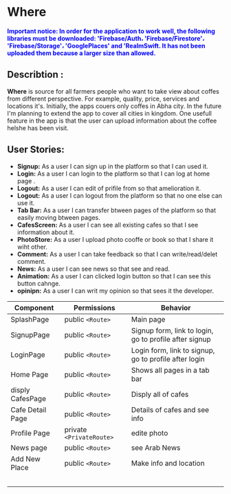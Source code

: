 # Where
<span style="color: blue"> **Important notice:
In order for the application to work well, the following libraries must be downloaded:
'Firebase/Auth،
'Firebase/Firestore'،
'Firebase/Storage'،
'GooglePlaces' and
'RealmSwift.
It has not been uploaded them because a larger size than allowed.**</span>


## Describtion :
**Where** is source for all farmers people who want to take view about coffes from different perspective. For example, quality, price, services and locations it's.
Initially, the apps couers only coffes in Abha city. In the future I'm planning to extend the app to cover all cities in kingdom.
One usefull feature in the app is that the user can upload information about the coffee helshe has been visit.

## User Stories: 

- **Signup:** As a user I can sign up in the platform so that I can used it.
- **Login:** As a user I can login to the platform so that I can log at home page .
- **Logout:** As a user I can edit of prifile from so that amelioration it.
- **Logout:** As a user I can logout from the platform so that no one else can use it.
- **Tab Bar:** As a user I can transfer btween pages of the platform so that easily moving btween pages.
- **CafesScreen:** As a user I can see all existing cafes so that I see information about it.
- **PhotoStore:** As a user I upload photo cooffe or book so that I share it wiht other.
- **Comment:** As a user I can take feedback so that I can write/read/delet comment.
- **News:** As a user I can see news so that see and read.
- **Animation:** As a user I can clicked login button so that I can see this button cahnge.
- **opinipn:** As a user I can writ my opinion so that sees it the developer.


| Component            | Permissions                | Behavior                                                     |
| -------------------- | -------------------------- | ------------------------------------------------------------ |
| SplashPage           | public `<Route>`           | Main page                                                    |
| SignupPage           | public `<Route>`           | Signup form, link to login, go to profile after signup       |
| LoginPage            | public `<Route>`           | Login form, link to signup, go to profile after login        |
| Home Page            | public `<Route>`           | Shows all pages in a tab bar                                 |
| disply CafesPage     | public `<Route>`           | Disply all of cafes                                          |
| Cafe Detail Page     | public `<Route>`           | Details of cafes and see info                                |
| Profile Page         | private `<PrivateRoute>`   | edite photo                                                  |
| News page            | public `<Route>`           | see Arab News                                                |
| Add New Place        | public `<Route>`           |Make info and location                                        |
|                      |                            |                                                              |
|                      |                            |                                                              |
|                      |                            |                                                              |
|                      |                            |                                                              |
|                      |                            |                                                              |



